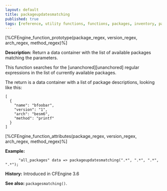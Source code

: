```yaml
---
layout: default
title: packageupdatesmatching
published: true
tags: [reference, utility functions, functions, packages, inventory, packageupdatesmatching]
---
```


[%CFEngine_function_prototype(package_regex, version_regex, arch_regex, method_regex)%]

**Description:** Return a data container with the list of available packages matching the parameters.

This function searches for the [unanchored][unanchored] regular expressions in 
the list of currently available packages.

The return is a data container with a list of package descriptions, looking like this:

```
[
  {
    "name": "bfoobar",
    "version": "1",
    "arch": "besm6",
    "method": "printf"
  }
]
```

[%CFEngine_function_attributes(package_regex, version_regex, arch_regex, method_regex)%]

**Example:**  

```cf3
      "all_packages" data => packageupdatesmatching(".*", ".*", ".*", ".*");
```

**History:** Introduced in CFEngine 3.6

**See also:** `packagesmatching()`.
